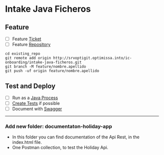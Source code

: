 # Intake Java Ficheros

## Feature

- [ ] Feature [Ticket](http://srvoptiredmine.optimissa.into/issues/26739)
- [ ] Feature [Repository](http://srvoptigit.optimissa.into/ic-onboarding/intake-java-ficheros) 

```
cd existing_repo
git remote add origin http://srvoptigit.optimissa.into/ic-onboarding/intake-java-ficheros.git
git branch -M feature/nombre.apellido
git push -uf origin feature/nombre.apellido
```

## Test and Deploy

- [ ] Run as a [Java Process](https://www.jetbrains.com/idea/guide/tutorials/hello-world/creating-a-run-configuration/)
- [ ] [Create Tests](https://www.jetbrains.com/help/idea/create-tests.html#test-code-navigation/) if possible
- [ ] Document with [Swagger](https://swagger.io/resources/articles/documenting-apis-with-swagger/)

***

### Add new folder: documentaton-holiday-app

- In this folder you can find documentation of the Api Rest, in the index.html file.
- One Postman collection, to test the Holiday Api.
